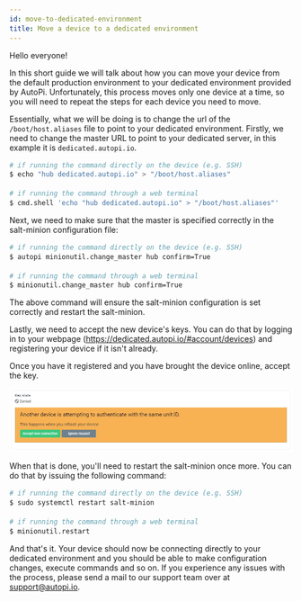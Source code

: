 ```yaml
---
id: move-to-dedicated-environment
title: Move a device to a dedicated environment
---
```


Hello everyone!

In this short guide we will talk about how you can move your device from the default production
environment to your dedicated environment provided by AutoPi. Unfortunately, this process moves
only one device at a time, so you will need to repeat the steps for each device you need to move.

Essentially, what we will be doing is to change the url of the `/boot/host.aliases` file to
point to your dedicated environment. Firstly, we need to change the master URL to point to your
dedicated server, in this example it is `dedicated.autopi.io`.

```bash
# if running the command directly on the device (e.g. SSH)
$ echo "hub dedicated.autopi.io" > "/boot/host.aliases"

# if running the command through a web terminal
$ cmd.shell 'echo "hub dedicated.autopi.io" > "/boot/host.aliases"'
```

Next, we need to make sure that the master is specified correctly in the salt-minion configuration
file:

```bash
# if running the command directly on the device (e.g. SSH)
$ autopi minionutil.change_master hub confirm=True

# if running the command through a web terminal
$ minionutil.change_master hub confirm=True
```

The above command will ensure the salt-minion configuration is set correctly and restart the
salt-minion.

Lastly, we need to accept the new device's keys. You can do that by logging in to your
webpage (https://dedicated.autopi.io/#account/devices) and registering your device if it isn't
already.

Once you have it registered and you have brought the device online, accept the key.

![Key state denied](../../../static/img/guides/move_to_dedicated_environment/key_state_denied.jpg)

When that is done, you'll need to restart the salt-minion once more. You can do that by issuing
the following command:

```bash
# if running the command directly on the device (e.g. SSH)
$ sudo systemctl restart salt-minion

# if running the command through a web terminal
$ minionutil.restart
```

And that's it. Your device should now be connecting directly to your dedicated environment and
you should be able to make configuration changes, execute commands and so on. If you experience
any issues with the process, please send a mail to our support team over at support@autopi.io.